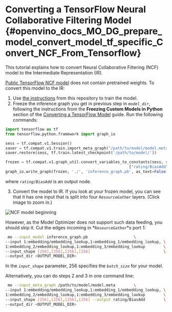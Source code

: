 # Converting a TensorFlow Neural Collaborative Filtering Model {#openvino_docs_MO_DG_prepare_model_convert_model_tf_specific_Convert_NCF_From_Tensorflow}

This tutorial explains how to convert Neural Collaborative Filtering (NCF) model to the Intermediate Representation (IR).

[Public TensorFlow NCF model](https://github.com/tensorflow/models/tree/master/official/recommendation) does not contain pretrained weights. To convert this model to the IR:
 1. Use [the instructions](https://github.com/tensorflow/models/tree/master/official/recommendation#train-and-evaluate-model) from this repository to train the model.
 2. Freeze the inference graph you get in previous step in *`model_dir`*, following
the instructions from the **Freezing Custom Models in Python** section of the
[Converting a TensorFlow Model](../Convert_Model_From_TensorFlow.md) guide.
Run the following commands:
```python
import tensorflow as tf
from tensorflow.python.framework import graph_io

sess = tf.compat.v1.Session()
saver = tf.compat.v1.train.import_meta_graph("/path/to/model/model.meta")
saver.restore(sess, tf.train.latest_checkpoint('/path/to/model/'))

frozen = tf.compat.v1.graph_util.convert_variables_to_constants(sess, sess.graph_def, \
                                                      ["rating/BiasAdd"])
graph_io.write_graph(frozen, './', 'inference_graph.pb', as_text=False)
```
where *`rating/BiasAdd`* is an output node.

 3. Convert the model to IR. If you look at your frozen model, you can see that
it has one input that is split into four *`ResourceGather`* layers. (Click image to zoom in.)

![NCF model beginning](../../../img/NCF_start.png)

 However, as the Model Optimizer does not support such data feeding, you should skip it. Cut
the edges incoming in *`ResourceGather`*s port 1:
```sh
 mo --input_model inference_graph.pb                    \
--input 1:embedding/embedding_lookup,1:embedding_1/embedding_lookup, \
1:embedding_2/embedding_lookup,1:embedding_3/embedding_lookup        \
--input_shape [256],[256],[256],[256]                                \
--output_dir <OUTPUT_MODEL_DIR>
```
In the *`input_shape`* parameter, 256 specifies the *`batch_size`* for your model.

Alternatively, you can do steps 2 and 3 in one command line:
```sh
 mo --input_meta_graph /path/to/model/model.meta        \
--input 1:embedding/embedding_lookup,1:embedding_1/embedding_lookup, \
1:embedding_2/embedding_lookup,1:embedding_3/embedding_lookup        \
--input_shape [256],[256],[256],[256] --output rating/BiasAdd        \
--output_dir <OUTPUT_MODEL_DIR>
```

